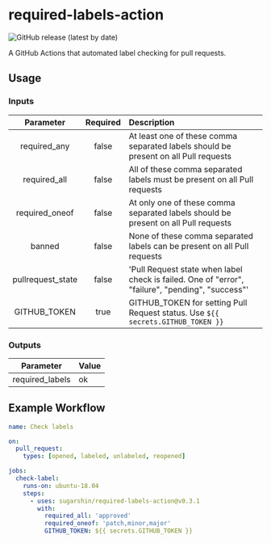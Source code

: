 # required-labels-action

![GitHub release (latest by date)](https://img.shields.io/github/v/release/sugarshin/required-labels-action?include_prereleases)

A GitHub Actions that automated label checking for pull requests.

## Usage

### Inputs

|Parameter|Required|Description|
|:--:|:--:|:--|
|required_any|false|At least one of these comma separated labels should be present on all Pull requests|
|required_all|false|All of these comma separated labels must be present on all Pull requests|
|required_oneof|false|At only one of these comma separated labels should be present on all Pull requests|
|banned|false|None of these comma separated labels can be present on all Pull requests|
|pullrequest_state|false|'Pull Request state when label check is failed. One of "error", "failure", "pending", "success"'|
|GITHUB_TOKEN|true|GITHUB_TOKEN for setting Pull Request status. Use `${{ secrets.GITHUB_TOKEN }}`|

### Outputs

|Parameter|Value|
|:--:|:--|
|required_labels|ok|

## Example Workflow

```yaml
name: Check labels

on:
  pull_request:
    types: [opened, labeled, unlabeled, reopened]

jobs:
  check-label:
    runs-on: ubuntu-18.04
    steps:
      - uses: sugarshin/required-labels-action@v0.3.1
        with:
          required_all: 'approved'
          required_oneof: 'patch,minor,major'
          GITHUB_TOKEN: ${{ secrets.GITHUB_TOKEN }}
```
